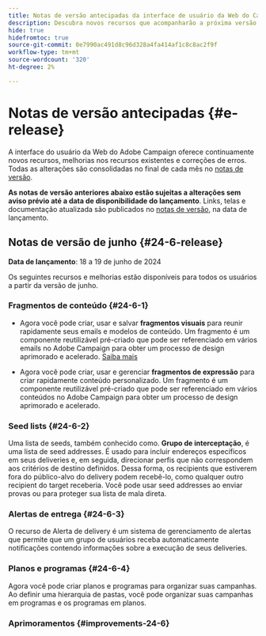 ```yaml
---
title: Notas de versão antecipadas da interface de usuário da Web do Campaign v8
description: Descubra novos recursos que acompanharão a próxima versão da interface da Web do Campaign
hide: true
hidefromtoc: true
source-git-commit: 0e7990ac491d8c96d328a4fa414af1c8c8ac2f9f
workflow-type: tm+mt
source-wordcount: '320'
ht-degree: 2%

---
```


# Notas de versão antecipadas {#e-release}

A interface do usuário da Web do Adobe Campaign oferece continuamente novos recursos, melhorias nos recursos existentes e correções de erros. Todas as alterações são consolidadas no final de cada mês no [notas de versão](release-notes.md).

**As notas de versão anteriores abaixo estão sujeitas a alterações sem aviso prévio até a data de disponibilidade do lançamento**. Links, telas e documentação atualizada são publicados no [notas de versão](release-notes.md), na data de lançamento.

## Notas de versão de junho {#24-6-release}

**Data de lançamento**: 18 a 19 de junho de 2024

Os seguintes recursos e melhorias estão disponíveis para todos os usuários a partir da versão de junho.

### Fragmentos de conteúdo {#24-6-1}

* Agora você pode criar, usar e salvar **fragmentos visuais** para reunir rapidamente seus emails e modelos de conteúdo. Um fragmento é um componente reutilizável pré-criado que pode ser referenciado em vários emails no Adobe Campaign para obter um processo de design aprimorado e acelerado. [Saiba mais](../email/fragments.md)

* Agora você pode criar, usar e gerenciar **fragmentos de expressão** para criar rapidamente conteúdo personalizado. Um fragmento é um componente reutilizável pré-criado que pode ser referenciado em vários conteúdos no Adobe Campaign para obter um processo de design aprimorado e acelerado.

### Seed lists {#24-6-2}

Uma lista de seeds, também conhecido como. **Grupo de interceptação**, é uma lista de seed addresses. É usado para incluir endereços específicos em seus deliveries e, em seguida, direcionar perfis que não correspondem aos critérios de destino definidos. Dessa forma, os recipients que estiverem fora do público-alvo do delivery podem recebê-lo, como qualquer outro recipient do target receberia. Você pode usar seed addresses ao enviar provas ou para proteger sua lista de mala direta.

### Alertas de entrega {#24-6-3}

O recurso de Alerta de delivery é um sistema de gerenciamento de alertas que permite que um grupo de usuários receba automaticamente notificações contendo informações sobre a execução de seus deliveries.

### Planos e programas {#24-6-4}

Agora você pode criar planos e programas para organizar suas campanhas. Ao definir uma hierarquia de pastas, você pode organizar suas campanhas em programas e os programas em planos.

### Aprimoramentos {#improvements-24-6}


